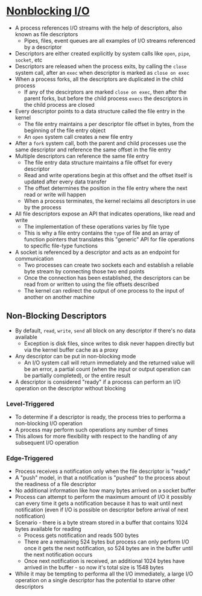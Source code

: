 # [Nonblocking I/O](https://copyconstruct.medium.com/nonblocking-i-o-99948ad7c957)

* A process references I/O streams with the help of descriptors, also known as file descriptors
  * Pipes, files, event queues are all examples of I/O streams referenced by a descriptor
* Descriptors are either created explicitly by system calls like `open`, `pipe`, `socket`, etc
* Descriptors are released when the process exits, by calling the `close` system call, after an `exec` when descriptor is marked as `close on exec`
* When a process forks, all the descriptors are duplicated in the child process
  * If any of the descirptors are marked `close on exec`, then after the parent forks, but before the child process `execs` the descriptors in the child process are closed
* Every descriptor points to a data structure called the file entry in the kernel
  * The file entry maintains a per descriptor file offset in bytes, from the beginning of the file entry object
  * An `open` system call creates a new file entry
* After a `fork` system call, both the parent and child processes use the same descriptor and reference the same offset in the file entry
* Multiple descriptors can reference the same file entry
  * The file entry data structure maintains a file offset for every descriptor
  * Read and write operations begin at this offset and the offset itself is updated after every data transfer
  * The offset determines the position in the file entry where the next read or write will happen
  * When a process terminates, the kernel reclaims all descriptors in use by the process
* All file descriptors expose an API that indicates operations, like read and write
  * The implementation of these operations varies by file type
  * This is why a file entry contains the `type` of file and an array of function pointers that translates this "generic" API for file operations to specific file-type functions
* A socket is referenced by a descriptor and acts as an endpoint for communication
  * Two processes can create two sockets each and establish a reliable byte stream by connecting those two end points
  * Once the connection has been established, the descriptors can be read from or written to using the file offsets described
  * The kernel can redirect the output of one process to the input of another on another machine

## Non-Blocking Descriptors

* By default, `read`, `write`, `send` all block on any descriptor if there's no data available
  * Exception is disk files, since writes to disk never happen directly but via the kernel buffer cache as a proxy
* Any descriptor can be put in non-blocking mode
  * An I/O system call will return immediately and the returned value will be an error, a partial count (when the input or output operation can be partially completed), or the entire result
* A descriptor is considered "ready" if a process can perform an I/O operation on the descriptor without blocking

### Level-Triggered

* To determine if a descriptor is ready, the process tries to performa a non-blocking I/O operation
* A process may perform such operations any number of times
* This allows for more flexibility with respect to the handling of any subsequent I/O operation

### Edge-Triggered

* Process receives a notification only when the file descriptor is "ready"
* A "push" model, in that a notification is "pushed" to the process about the readiness of a file descriptor
* No additional information like how many bytes arrived on a socket buffer
* Process can attempt to perform the maximum amount of I/O it possibly can every time it gets a notification because it has to wait until next notification (even if I/O is possible on descriptor before arrival of next notification)
* Scenario - there is a byte stream stored in a buffer that contains 1024 bytes available for reading
  * Process gets notification and reads 500 bytes
  * There are a remaining 524 bytes but process can only perform I/O once it gets the next notification, so 524 bytes are in the buffer until the next notification occurs
  * Once next notification is received, an additional 1024 bytes have arrived in the buffer - so now it's total size is 1548 bytes
* While it may be tempting to performa all the I/O immediately, a large I/O operation on a single descriptor has the potential to starve other descriptors
